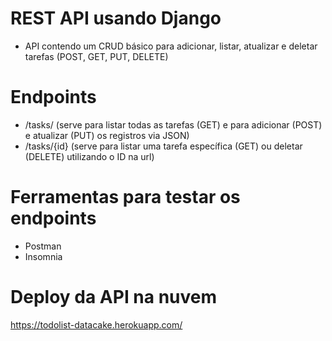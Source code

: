 # REST API usando Django

- API contendo um CRUD básico para adicionar, listar, atualizar e deletar tarefas (POST, GET, PUT, DELETE)

# Endpoints

- /tasks/ (serve para listar todas as tarefas (GET) e para adicionar (POST) e atualizar (PUT) os registros via JSON)
- /tasks/{id} (serve para listar uma tarefa específica (GET) ou deletar (DELETE) utilizando o ID na url)

# Ferramentas para testar os endpoints

- Postman
- Insomnia

# Deploy da API na nuvem

https://todolist-datacake.herokuapp.com/
